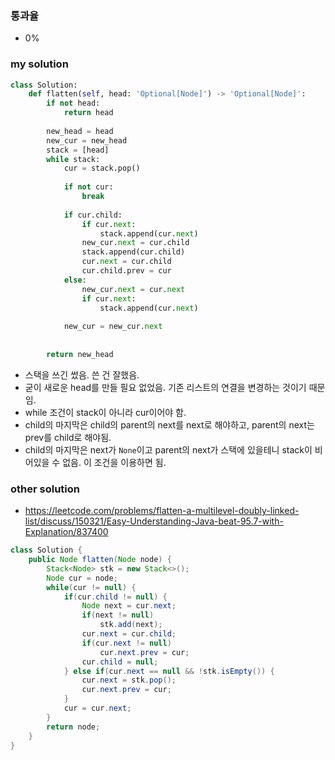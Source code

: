 ### 통과율
- 0%

### my solution
```python
class Solution:
    def flatten(self, head: 'Optional[Node]') -> 'Optional[Node]':
        if not head:
            return head
        
        new_head = head
        new_cur = new_head
        stack = [head]
        while stack:
            cur = stack.pop()
            
            if not cur:
                break
            
            if cur.child:
                if cur.next:
                    stack.append(cur.next)
                new_cur.next = cur.child
                stack.append(cur.child)
                cur.next = cur.child
                cur.child.prev = cur
            else:
                new_cur.next = cur.next
                if cur.next:
                    stack.append(cur.next)
            
            new_cur = new_cur.next
                
        
        return new_head
```
- 스택을 쓰긴 썼음. 쓴 건 잘했음.
- 굳이 새로운 head를 만들 필요 없었음. 기존 리스트의 연결을 변경하는 것이기 때문임.
- while 조건이 stack이 아니라 cur이어야 함.
- child의 마지막은 child의 parent의 next를 next로 해야하고, parent의 next는 prev를 child로 해야됨.
- child의 마지막은 next가 `None`이고 parent의 next가 스택에 있을테니 stack이 비어있을 수 없음. 이 조건을 이용하면 됨.

### other solution
- https://leetcode.com/problems/flatten-a-multilevel-doubly-linked-list/discuss/150321/Easy-Understanding-Java-beat-95.7-with-Explanation/837400
```java
class Solution {
    public Node flatten(Node node) {
        Stack<Node> stk = new Stack<>();
        Node cur = node;
        while(cur != null) {
            if(cur.child != null) {
                Node next = cur.next;
                if(next != null)
                    stk.add(next);
                cur.next = cur.child;
                if(cur.next != null)
                    cur.next.prev = cur;
                cur.child = null;
            } else if(cur.next == null && !stk.isEmpty()) {
                cur.next = stk.pop();
                cur.next.prev = cur;
            }
            cur = cur.next;
        }
        return node;
    }
}
```
